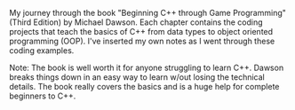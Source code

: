My journey through the book "Beginning C++ through Game Programming" (Third Edition) by Michael Dawson. 
Each chapter contains the coding projects that teach the basics of C++ from data types to object oriented programming (OOP). 
I've inserted my own notes as I went through these coding examples. 

Note: The book is well worth it for anyone struggling to learn C++. 
Dawson breaks things down in an easy way to learn w/out losing the technical details. 
The book really covers the basics and is a huge help for complete beginners to C++. 
